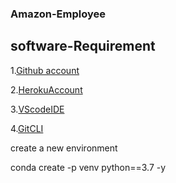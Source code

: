 ### Amazon-Employee

## software-Requirement

1.[Github account](https://github.com)

2.[HerokuAccount](https://heroku.com)

3.[VScodeIDE](https://code.visualstudio.com)

4.[GitCLI](https://git-scm.com/book/en/v2/Getting-Started-The-Command-Line)

create a new environment

conda create -p venv python==3.7 -y
